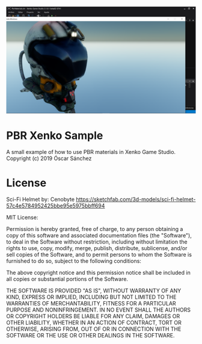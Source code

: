 ![Myimage](https://github.com/meriaizen86/XenkoPbrMaterials/blob/master/img/img.png)



<h1>PBR Xenko Sample</h1>
  
A small example of how to use PBR materials in Xenko Game Studio.
Copyright (c) 2019 Óscar Sánchez
  
<h1>License</h1>

Sci-Fi Helmet by: Cenobyte
https://sketchfab.com/3d-models/sci-fi-helmet-57c4e5784952425bbe95e5975bbff694

MIT License:

Permission is hereby granted, free of charge, to any person obtaining a copy
of this software and associated documentation files (the "Software"), to deal
in the Software without restriction, including without limitation the rights
to use, copy, modify, merge, publish, distribute, sublicense, and/or sell
copies of the Software, and to permit persons to whom the Software is
furnished to do so, subject to the following conditions:

The above copyright notice and this permission notice shall be included in all
copies or substantial portions of the Software.

THE SOFTWARE IS PROVIDED "AS IS", WITHOUT WARRANTY OF ANY KIND, EXPRESS OR
IMPLIED, INCLUDING BUT NOT LIMITED TO THE WARRANTIES OF MERCHANTABILITY,
FITNESS FOR A PARTICULAR PURPOSE AND NONINFRINGEMENT. IN NO EVENT SHALL THE
AUTHORS OR COPYRIGHT HOLDERS BE LIABLE FOR ANY CLAIM, DAMAGES OR OTHER
LIABILITY, WHETHER IN AN ACTION OF CONTRACT, TORT OR OTHERWISE, ARISING FROM,
OUT OF OR IN CONNECTION WITH THE SOFTWARE OR THE USE OR OTHER DEALINGS IN THE
SOFTWARE.
